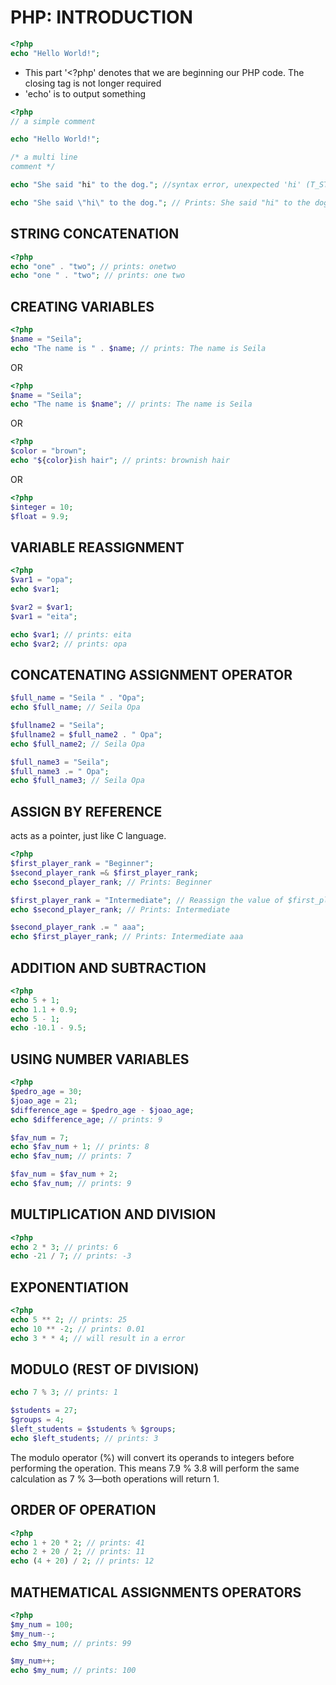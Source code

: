 # PHP: INTRODUCTION
```php
<?php
echo "Hello World!";
```
- This part '<?php' denotes that we are beginning our PHP code. The closing tag is not longer required
- 'echo' is to output something

```php
<?php
// a simple comment

echo "Hello World!";

/* a multi line
comment */
```

```php
echo "She said "hi" to the dog."; //syntax error, unexpected 'hi' (T_STRING)

echo "She said \"hi\" to the dog."; // Prints: She said "hi" to the dog.
```

## STRING CONCATENATION
```php
<?php
echo "one" . "two"; // prints: onetwo
echo "one " . "two"; // prints: one two
```

## CREATING VARIABLES
```php
<?php
$name = "Seila";
echo "The name is " . $name; // prints: The name is Seila
```
OR
```php
<?php
$name = "Seila";
echo "The name is $name"; // prints: The name is Seila
```
OR
```php
<?php
$color = "brown";
echo "${color}ish hair"; // prints: brownish hair
```
OR
```php
<?php
$integer = 10;
$float = 9.9;
```

## VARIABLE REASSIGNMENT
```php
<?php
$var1 = "opa";
echo $var1;

$var2 = $var1;
$var1 = "eita";

echo $var1; // prints: eita
echo $var2; // prints: opa
```

## CONCATENATING ASSIGNMENT OPERATOR
```php
$full_name = "Seila " . "Opa";
echo $full_name; // Seila Opa

$fullname2 = "Seila";
$fullname2 = $full_name2 . " Opa";
echo $full_name2; // Seila Opa

$full_name3 = "Seila";
$full_name3 .= " Opa";
echo $full_name3; // Seila Opa
```

## ASSIGN BY REFERENCE
acts as a pointer, just like C language.
```php
<?php
$first_player_rank = "Beginner";
$second_player_rank =& $first_player_rank; 
echo $second_player_rank; // Prints: Beginner

$first_player_rank = "Intermediate"; // Reassign the value of $first_player_rank
echo $second_player_rank; // Prints: Intermediate

$second_player_rank .= " aaa";
echo $first_player_rank; // Prints: Intermediate aaa
```

## ADDITION AND SUBTRACTION
```php
<?php
echo 5 + 1;
echo 1.1 + 0.9;
echo 5 - 1;
echo -10.1 - 9.5;
```

## USING NUMBER VARIABLES
```php
<?php
$pedro_age = 30;
$joao_age = 21;
$difference_age = $pedro_age - $joao_age;
echo $difference_age; // prints: 9

$fav_num = 7;
echo $fav_num + 1; // prints: 8
echo $fav_num; // prints: 7

$fav_num = $fav_num + 2;
echo $fav_num; // prints: 9
```

## MULTIPLICATION AND DIVISION
```php
<?php
echo 2 * 3; // prints: 6
echo -21 / 7; // prints: -3
```

## EXPONENTIATION
```php
<?php
echo 5 ** 2; // prints: 25
echo 10 ** -2; // prints: 0.01
echo 3 * * 4; // will result in a error
```

## MODULO (REST OF DIVISION)
```php
echo 7 % 3; // prints: 1

$students = 27;
$groups = 4;
$left_students = $students % $groups;
echo $left_students; // prints: 3
```
The modulo operator (%) will convert its operands to integers before performing the operation. This means 7.9 % 3.8 will perform the same calculation as 7 % 3—both operations will return 1.

## ORDER OF OPERATION
```php
<?php
echo 1 + 20 * 2; // prints: 41
echo 2 + 20 / 2; // prints: 11
echo (4 + 20) / 2; // prints: 12
```

## MATHEMATICAL ASSIGNMENTS OPERATORS
```php
<?php
$my_num = 100;
$my_num--;
echo $my_num; // prints: 99

$my_num++;
echo $my_num; // prints: 100
```